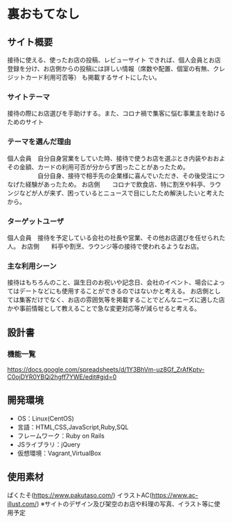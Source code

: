 # 裏おもてなし

## サイト概要
接待に使える、使ったお店の投稿、レビューサイト
できれば、個人会員とお店登録を分け、お店側からの投稿には詳しい情報（席数や配置、個室の有無、クレジットカード利用可否等）
も掲載するサイトにしたい。

### サイトテーマ
接待の際にお店選びを手助けする。また、コロナ禍で集客に悩む事業主を助けるためのサイト

### テーマを選んだ理由
個人会員　自分自身営業をしていた時、接待で使うお店を選ぶとき内装やおおよその金額、カードの利用可否が分からず困ったことがあったため。
　　　　　自分自身、接待で相手先の企業様に喜んでいただき、その後受注につなげた経験があったため。
お店側　　コロナで飲食店、特に割烹や料亭、ラウンジなどが人が来ず、困っているとニュースで目にしたため解決したいと考えたから。

### ターゲットユーザ
個人会員　接待を予定している会社の社長や営業、その他お店選びを任せられた人。
お店側　　料亭や割烹、ラウンジ等の接待で使われるようなお店。

### 主な利用シーン
接待はもちろんのこと、誕生日のお祝いや記念日、会社のイベント、場合によってはデートなどにも使用することができるのではないかと考える。
お店側としては集客だけでなく、お店の雰囲気等を掲載することでどんなニーズに適した店かや事前情報として教えることで急な変更対応等が減らせると考える。

## 設計書

### 機能一覧
https://docs.google.com/spreadsheets/d/1Y3BhVm-uz8Gf_ZrAfKptv-C0ojDYR0YBQi2hgff7YWE/edit#gid=0
## 開発環境
- OS：Linux(CentOS)
- 言語：HTML,CSS,JavaScript,Ruby,SQL
- フレームワーク：Ruby on Rails
- JSライブラリ：jQuery
- 仮想環境：Vagrant,VirtualBox

## 使用素材
ぱくたそ(https://www.pakutaso.com/)
イラストAC(https://www.ac-illust.com/)
※サイトのデザイン及び架空のお店や料理の写真、イラスト等に使用予定
